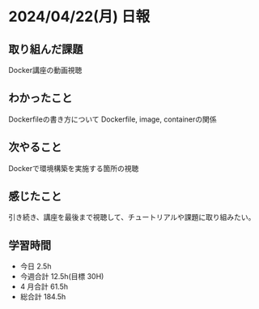 # 2024/04/22(月) 日報

## 取り組んだ課題
Docker講座の動画視聴

## わかったこと
Dockerfileの書き方について
Dockerfile, image, containerの関係

## 次やること
Dockerで環境構築を実施する箇所の視聴

## 感じたこと
引き続き、講座を最後まで視聴して、チュートリアルや課題に取り組みたい。

## 学習時間

- 今日 2.5h
- 今週合計 12.5h(目標 30H)
- 4 月合計 61.5h
- 総合計 184.5h
